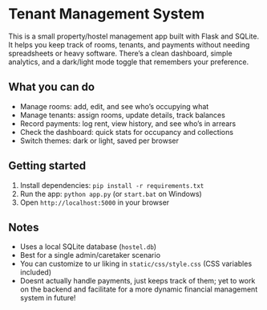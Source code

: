 # Tenant Management System

This is a small property/hostel management app built with Flask and SQLite. It helps you keep track of rooms, tenants, and payments without needing spreadsheets or heavy software. There’s a clean dashboard, simple analytics, and a dark/light mode toggle that remembers your preference.

## What you can do
- Manage rooms: add, edit, and see who’s occupying what
- Manage tenants: assign rooms, update details, track balances
- Record payments: log rent, view history, and see who’s in arrears
- Check the dashboard: quick stats for occupancy and collections
- Switch themes: dark or light, saved per browser

## Getting started
1. Install dependencies: `pip install -r requirements.txt`
2. Run the app: `python app.py` (or `start.bat` on Windows)
3. Open `http://localhost:5000` in your browser

## Notes
- Uses a local SQLite database (`hostel.db`)
- Best for a single admin/caretaker scenario
- You can customize to ur liking in `static/css/style.css` (CSS variables included)
- Doesnt actually handle payments, just keeps track of them; yet to work on the backend and facilitate for a more dynamic financial management system in future!

